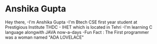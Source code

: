 # Anshika Gupta
Hey there, 
-I'm Anshika Gupta
-I'm Btech CSE first year student at Prestigious Institute THDC - IHET which is located in Tehri
-I'm learning C language alongwith JAVA now-a-days
-Fun Fact : The First programmer was a woman named "ADA LOVELACE"

